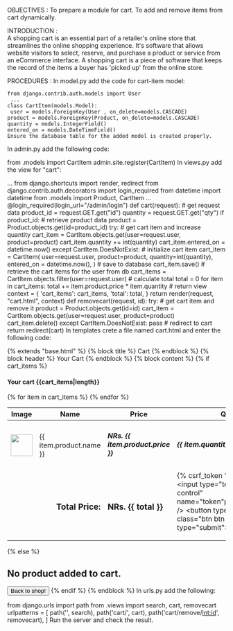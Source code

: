 OBJECTIVES :
    To prepare a module for cart.
    To add and remove items from cart dynamically.

INTRODUCTION :  
    A shopping cart is an essential part of a retailer's online store that streamlines the online shopping experience. It's software that allows website visitors to select, reserve, and purchase a product or service from an eCommerce interface. A shopping cart is a piece of software that keeps the record of the items a buyer has 'picked up' from the online store.

PROCEDURES :
    In model.py add the code for cart-item model:

    from django.contrib.auth.models import User
     ...
    class CartItem(models.Model):
     user = models.ForeignKey(User , on_delete=models.CASCADE)
    product = models.ForeignKey(Product, on_delete=models.CASCADE)
    quantity = models.IntegerField()
    entered_on = models.DateTimeField()
    Ensure the database table for the added model is created properly.

In admin.py add the following code:

 from .models import CartItem
 admin.site.register(CartItem)
In views.py add the view for "cart":

 ...
 from django.shortcuts import render, redirect
 from django.contrib.auth.decorators import login_required
 from datetime import datetime
 from .models import Product, CartItem
 ...
 @login_required(login_url="/admin/login")
 def cart(request):
     # get request data
     product_id = request.GET.get("id")
     quantity = request.GET.get("qty")
     if product_id:
         # retrieve product data
         product = Product.objects.get(id=product_id)
         try:
             # get cart item and increase quantity
             cart_item = CartItem.objects.get(user=request.user,
             product=product)
             cart_item.quantity += int(quantity)
             cart_item.entered_on = datetime.now()
         except CartItem.DoesNotExist:
             # initialize cart item
             cart_item = CartItem(
             user=request.user,
             product=product,
             quantity=int(quantity),
             entered_on = datetime.now(),
             )
         # save to database
         cart_item.save()
     # retrieve the cart items for the user from db
     cart_items = CartItem.objects.filter(user=request.user)
     # calculate total
     total = 0
     for item in cart_items:
         total += item.product.price * item.quantity
     # return view
     context = {
         'cart_items': cart_items,
         'total': total,
     }
     return render(request, "cart.html", context)
 def removecart(request, id):
     try:
         # get cart item and remove it
         product = Product.objects.get(id=id)
         cart_item = CartItem.objects.get(user=request.user, product=product)
         cart_item.delete()
     except CartItem.DoesNotExist:
         pass
     # redirect to cart
     return redirect(cart)
In templates crete a file named cart.html and enter the following code:

 {% extends "base.html" %}
 {% block title %} Cart {% endblock %}
 {% block header %} Your Cart {% endblock %}
 {% block content %}
 {% if cart_items %}
     <div class="row">
         <h4 class="col-sm-12 col-md-12 col-lg-12">
             <span class="text-muted"><i class="fa fa-shopping-cart" aria-hidden="true"></i> Your cart</span>
             <span class="badge badge-secondary badge-pill">{{cart_items|length}}</span>
         </h4>
     </div>
     <table class="table table-striped">
         <thead>
         <tr>
             <th>Image</th>
             <th>Name</th>
             <th>Price</th>
             <th>Quantity</th>
             </tr>
         </thead>
         <tbody>
         {% for item in cart_items %}
         <tr>
             <td><img height="50" width="50" src="{{item.product.image_url }}" /></td>
             <td>{{ item.product.name }}</td>
             <td><h5>NRs. {{ item.product.price }}</h5></td>
             <td><h5>{{ item.quantity }}</h5></td>
             <td>
                 <form method="post"action="/cart/remove/{{item.product.id}}">
                 {% csrf_token %}
                 <button type="submit" class="btn btn-danger"
                 type="submit"><i class="fa fa-times" aria-hidden="true"></i> Remove</button>
                 </form>
             </td>
         </tr>
         {% endfor %}
         <tr>
             <td></td>
             <td style="text-align: right;"><h3>Total Price:</h3></td>
             <td><h3>NRs. {{ total }}</h3></td>
             <td>
                 <form method="post" action="/payment/checkout/">
                 {% csrf_token %}
                     <div class="input-group">
                         <input type="text" class="form-control" name="token"placeholder="Token" />
                         <input type="hidden" name="amount" value="{{ total}}" />
                         <button type="submit" class="btn btn-primary type="submit"><i class="fa fa-shopping-cart" aria-hidden="true"></i>Checkout Payment</button>
                     </div>
                 </form>
             </td>
             <td>
                 <button onclick="location.href='/';" class="btn btn -info">
                 <i class="fa fa-search" aria-hidden="true"></i> Back to shop!</button>
             </td>
         </tr>
         </tbody>
     </table>
     {% else %}
         <h2>No product added to cart.</h2>
         <button onclick="location.href='/';" class="btn btn-info"><i
         class="fa fa-search" aria-hidden="true"></i> Back to shop!</button>
     {% endif %}
 {% endblock %}
In urls.py add the following:

 from django.urls import path
 from .views import search, cart, removecart
 urlpatterns = [
     path('', search),
     path('cart/', cart),
     path('cart/remove/<int:id>', removecart),
 ]
Run the server and check the result.